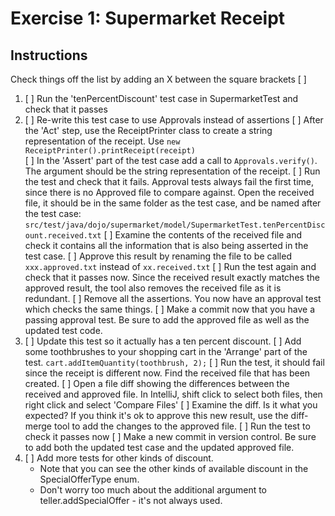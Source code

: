 Exercise 1: Supermarket Receipt
===============================

Instructions
------------

Check things off the list by adding an X between the square brackets [ ]

1) [ ] Run the 'tenPercentDiscount' test case in SupermarketTest and check that it passes
2) [ ] Re-write this test case to use Approvals instead of assertions
      [ ] After the 'Act' step, use the ReceiptPrinter class to create a string representation of the receipt. Use `new ReceiptPrinter().printReceipt(receipt)`  
      [ ] In the 'Assert' part of the test case add a call to `Approvals.verify()`. The argument should be the string representation of the receipt.
      [ ] Run the test and check that it fails. Approval tests always fail the first time, since there is no Approved file to compare against. Open the received file, it should be in the same folder as the test case, and be named after the test case: `src/test/java/dojo/supermarket/model/SupermarketTest.tenPercentDiscount.received.txt`
      [ ] Examine the contents of the received file and check it contains all the information that is also being asserted in the test case. 
      [ ] Approve this result by renaming the file to be called `xxx.approved.txt` instead of `xx.received.txt`
      [ ] Run the test again and check that it passes now. Since the received result exactly matches the approved result, the tool also removes the received file as it is redundant.
      [ ] Remove all the assertions. You now have an approval test which checks the same things.
      [ ] Make a commit now that you have a passing approval test. Be sure to add the approved file as well as the updated test code. 
3) [ ] Update this test so it actually has a ten percent discount.
      [ ] Add some toothbrushes to your shopping cart in the 'Arrange' part of the test. `cart.addItemQuantity(toothbrush, 2);`
      [ ] Run the test, it should fail since the receipt is different now. Find the received file that has been created.
      [ ] Open a file diff showing the differences between the received and approved file. In IntelliJ, shift click to select both files, then right click and select 'Compare Files'
      [ ] Examine the diff. Is it what you expected? If you think it's ok to approve this new result, use the diff-merge tool to add the changes to the approved file.
      [ ] Run the test to check it passes now
      [ ] Make a new commit in version control. Be sure to add both the updated test case and the updated approved file.
4) [ ] Add more tests for other kinds of discount.
    - Note that you can see the other kinds of available discount in the SpecialOfferType enum.
    - Don't worry too much about the additional argument to teller.addSpecialOffer - it's not always used.
   
